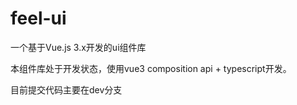 # feel-ui
一个基于Vue.js 3.x开发的ui组件库

本组件库处于开发状态，使用vue3 composition api + typescript开发。

目前提交代码主要在dev分支
